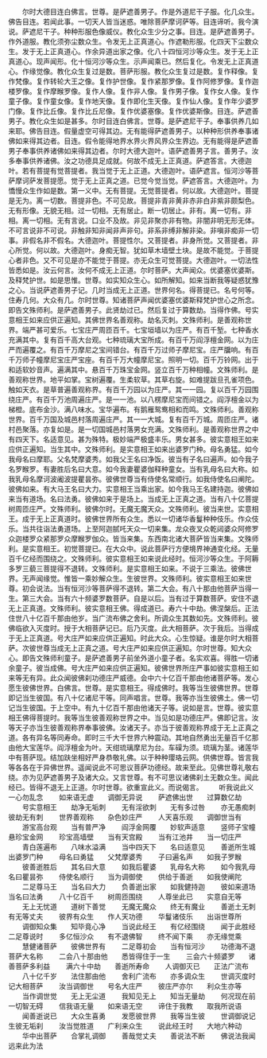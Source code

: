 <!-- { "loadSidebar": true } -->
　　尔时大德目连白佛言。世尊。是萨遮善男子。作是外道尼干子服。化几众生。佛告目连。若闻此事。一切天人皆当迷惑。唯除菩萨摩诃萨等。目连谛听。我今演说。萨遮尼干子。种种形服色像威仪。教化众生少分之事。目连。是萨遮善男子。作外道服。教化须弥尘数众生。令发无上正真道心。作遮勒形服。化四天下尘数众生。发于无上正真道心。作余异道出家之像。化八十四恒河沙等众生。发于无上正真道心。现声闻形。化十恒河沙等众生。示声闻乘已。然后复化。令发无上正真道心。作缘觉像。教化众生复过是数。菩萨形服。教化众生复过是数。复作释像。复作梵像。复作转轮大王之像。复作护世像。复作紧那罗像。复作阿修罗像。复作迦楼罗像。复作摩睺罗像。复作人像。复作非人像。复作男子像。复作女人像。复作童子像。复作童女像。复作地天像。复作即化生天像。复作仙人像。复作年少婆罗门像。复作比丘像。复作比丘尼像。复作优婆塞像。复作优婆斯像。目连。萨遮善男子。教化众生如是甚多。尔时目连白佛言。世尊。是萨遮尼干子。奉事供养几如来耶。佛告目连。假量虚空可得其边。无有能得萨遮善男子。以种种形供养奉事诸佛如来得其边者。目连。假令能得地界水界火界风界众生界边。无有能得是萨遮善男子奉事供养诸佛如来得其边者。尔时大德大迦叶。语萨遮善男子言。善男子。汝多奉事供养诸佛。汝之功德具足成就。何故不成无上正真道。萨遮答言。大德迦叶。若有菩提有觉菩提者。我当觉于无上正道。大德迦叶。语萨遮言。恒河沙等菩萨摩诃萨发菩提愿。觉于无上正真之道。已觉今觉当觉。萨遮答言。大德迦叶。为憍慢众生作如是数。第一义中。无有菩提。无觉菩提者。何以故。大德迦叶。菩提是无为。离一切数。菩提非色。不可见故。菩提非青非黄非赤非白非紫非颇梨色。无有形像。无貌无相。过一切相。无有居止。断一切居止。非有。离一切有。非相。离一切相。无有言说。口业不及故。非见非聚亦非有物。非闇非明无形无体。不可言说非不可说。非触非知非闻非声非句。非系非缚非解非染。非嗔非痴非一切事。非假名非不假名。大德迦叶。菩提性尔。又菩提者。非身所觉。又菩提者。非心所觉。何以故。大德迦叶。身痴无智。犹如草木墙壁土块。是故不能觉。于菩提心者非色。又不可见是亦不能觉于菩提。亦无众生可觉菩提。大德迦叶。一切法性皆悉如是。汝云何言。汝何不成无上正道。尔时菩萨。大声闻众。优婆塞优婆斯。及释梵护世。如是思惟。世尊。如实知众生心。如所解知。如来当断我等疑惑犹豫之心。当说萨遮善男子记。几时当成无上正道。世界何名。得菩提已。名号何等。住寿几何。大众有几。尔时世尊。知诸菩萨声闻优婆塞优婆斯释梵护世心之所念。即告文殊师利。是萨遮善男子。此贤劫过已。然后复过于算数劫。当得作佛。号实意相王如来应供正遍知。其佛世界名善观称。劫名灭刺。文殊师利。是善观称世界。端严甚可爱乐。七宝庄严周匝百千。七宝垣墙以为庄严。有百千堑。七种香水充满其中。复有百千高大台观。七种琉璃大宝所成。有百千万阎浮檀金网。以为庄严而遍覆之。有百千万摩尼之宝间错台。有百千万过师子摩尼宝。庄严牖响。有百千万师子幢摩尼宝庄严宝座。有百千万大幢摩尼宝。照明一切。百千万铃网。出于和适软妙音声。遍满其中。悬百千万珠宝金网。竖立百千万种相幢。文殊师利。是善观称世界。地平如掌。宝树遍覆。生柔软草。其草右旋。如难提跋旦孔雀项色。触如天衣。是草普遍善观称界。有百千万园以为庄严。其一一园。复以百千万园围绕庄严。有百千万池周遍庄严。是一一池。以八楞摩尼宝而间错之。阎浮檀金以为梯橙。底布金沙。满八味水。宝华遍布。有鹅雁鸳鸯相和而鸣。文殊师利。善观称世界。百千万国及城邑村落周遍庄严。其一一大城。复有百千万城。周匝庄严。诸村邑聚落。亦复如是。是一切国城邑村落男女充满。文殊师利。是善观称世界之中有四天下。名适意见。甚为殊特。极妙端严极盛丰乐。男女甚多。彼实意相王如来应供正遍知。当生其中。文殊师利。是实意相王如来出婆罗门种。母名勇猛。如今我母名曰摩耶。父名梵摩婆秀。如我父王名曰净饭。彼当有子名曰遍声。如今我子名罗睺罗。有妻胜后名曰大意。如今我妻瞿婆伽释种童女。当有乳母名曰大称。如我乳母名摩诃波阇波提瞿昙弥。彼佛世尊当有侍使名常顺行。如我侍使名曰阐陀。彼佛如来。有大马王名曰大力。实意相王当乘出家。如今我马王名建持迦。彼佛如来当有道场。名曰法勇。彼佛如来于是场上。当成无上正真之道。当有八十亿菩提树周匝庄严。文殊师利。彼佛尔时。无魔无魔天众。文殊师利。彼当来世。实意相王。成于无上正真道时。彼佛世界所有众生。悉以一切诸华香鬘种种伎乐。作众伎乐。当共往诣法勇道场。上至阿迦腻吒天众一切来集。龙众夜叉众乾闼婆众阿修罗众迦楼罗众紧那罗众摩睺罗伽众。皆当来集。东西南北诸大菩萨皆当来集。文殊师利。是实意相王。初觉菩提已。在大众中。说此菩萨行方便境界神通变化经。无量百千亿经而围绕之。文殊师利。彼实意相王如来说此经时。恒河沙等众生。于阿耨多罗三藐三菩提得不退转。文殊师利。是实意相王如来。不说于三乘法。彼佛世界。无声闻缘觉。惟皆一乘妙解众生。生彼世界。文殊师利。彼实意相王如来世尊。初会说法。当有恒河沙等菩萨得不退转。第二大会。有八十那由他菩萨当得一生。第三大会。当有六十频婆罗数菩萨。自是以后。当有过于算数菩萨。安住不退无上正真道。文殊师利。彼实意相王佛。得成道已。寿六十中劫。佛涅槃后。正法住世八十亿百千那由他岁。当广流布佛之舍利。所调众生其数如先。文殊师利。彼佛临欲入灭度时。授于大相菩萨记已。后乃灭度。此大相菩萨。次于我后。当得成于无上正真道。号大庄严如来应供正遍知。时此大众。心生惊疑。谁是尔时大相菩萨。次彼世尊当成无上正真之道。号大庄严如来应供正遍知。尔时世尊。知大众心。即告文殊师利童子。是萨遮善男子前坐外道小童子者。名实欢喜。得胜一切诸余童子。彼当成佛。号大庄严如来应供正遍知。彼佛世界所庄严事如彼实意相王如来等无有异。此众闻彼佛刹功德庄严威德。会中六十亿百千那由他诸菩萨等。发心愿生彼佛世界。白佛言。世尊。是实意相王。得成佛时。我等当生彼佛世界。世尊即记当生彼国。有八十亿诸尼干等。同声唱言。世尊。我等亦当生彼佛土。佛一切记当生彼国。于上空中。有九十亿百千那由他诸天子等。说如是言。世尊。彼实意相王佛得菩提时。我等当生彼善观称世界之中。当见如是功德庄严。佛即记言。汝等天子亦当生彼善观称界奉事彼佛。汝诸天子。亦当于彼善观称界成于无上正真之道。各有异名等同寿命。即时三千大千世界六种震动。其地自然勇出无量百千亿那由他大宝莲华。阎浮檀金为叶。天绀琉璃摩尼为台。车磲为须。琉璃为茎。诸莲华中有菩萨现。结加趺坐相好严身恭敬礼佛。以于种种璎珞云网。供佛世尊。皆言我等各各在于异佛世界。遥闻说此不可思议菩萨功德经。故来至此。见佛世尊礼敬右绕。亦为见萨遮善男子及诸大众。又言世尊。有不可思议诸佛刹土无数众生。闻此经已。皆得不退无上正道。尔时世尊。欲重宣此义。而说偈言。
　　听我说此义　　一心勿乱念
　　如来语无虚　　调御无异说
　　萨遮佛出世　　过算数亿劫
　　号实意相王　　劫净无垢刺
　　无有淫欲刺　　无有多过咎
　　亦无愚痴刺　　彼劫无有刺
　　世界善观称　　杂色妙庄严
　　人天喜乐观　　调御世当有
　　游宝高台观　　当有普严净
　　阎浮金网覆　　妙软声适意
　　竖师子宝幢　　悬珍宝金网
　　珍宝高墙壁　　当有天宫殿
　　当有江池井　　当一切庄严
　　青白莲遍布　　八味水溢满
　　当中四天下　　名曰适意见
　　善逝所生城　　出婆罗门种
　　母名曰勇猛　　父梵摩婆秀
　　子曰遍名声　　如我子罗睺
　　彼善逝胜后　　其名曰大意
　　如我后瞿婆　　乳母名大称
　　如今我乳母　　名曰瞿昙弥
　　侍使名顺行　　当为调御使
　　供给于善逝　　如我使阐陀
　　二足尊马王　　当名曰大力
　　负善逝出家　　如我健持迦
　　彼如来道场　　当名曰法勇
　　八十亿百千　　树周匝围绕
　　人尊坐此已　　实意自无等
　　无上无忧道　　道树下善觉
　　无魔无魔众　　终无有魔业
　　善逝土无刺　　有无等丈夫
　　彼界有众生　　作人天功德
　　华鬘诸伎乐　　出诣世尊所
　　调御知众集　　知毕竟心净
　　当说此经王　　有亿经围绕
　　闻于此胜经　　二足尊说时
　　多亿恒沙众　　有不退佛智
　　终不闻下乘　　亦无缘觉乘
　　慧健诸菩萨　　彼佛世界有
　　二足尊初会　　当有恒河沙
　　功德海不退　　菩萨大名称
　　二会八十那由他　　悉皆得住于一生
　　三会六十频婆罗　　诸善菩萨多利益
　　满六十中劫　　善逝所寿命
　　人调御灭已　　正法广流布
　　八十亿千岁　　法住那由他
　　舍利广流布　　亦多调众生
　　世调灭度时　　记大相菩萨
　　汝当调御世　　号名大庄严
　　彼庄严亦尔　　利众生亦等
　　当作调世觉　　无上无尘道
　　我知见无上　　知当无量劫
　　何况现在前　　一切智无碍
　　信我语无量　　如来语无空
　　谛住于我教　　取我所说语
　　闻善逝说已　　大众生喜勇
　　发愿彼世界　　我等当生彼
　　世调御说记　　生彼无垢刹
　　汝当觉胜道　　广利来众生
　　说此经王时　　大地六种动
　　华中出菩萨　　合掌礼调御
　　善哉觉丈夫　　善说法不断
　　佛说法我闻　　远来此为法
